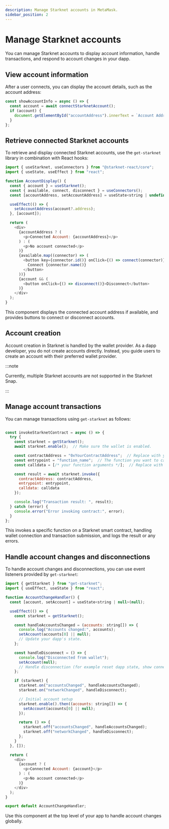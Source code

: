 ```yaml
---
description: Manage Starknet accounts in MetaMask.
sidebar_position: 2
---
```


# Manage Starknet accounts

You can manage Starknet accounts to display account information, handle transactions, and respond to account changes in your dapp. 

## View account information

After a user connects, you can display the account details, such as the account address: 

```javascript
const showAccountInfo = async () => {
  const account = await connectStarknetAccount();
  if (account) {
    document.getElementById("accountAddress").innerText = `Account Address: ${account}`;
  }
};
```

## Retrieve connected Starknet accounts

To retrieve and display connected Starknet accounts, use the `get-starknet` library in combination with React hooks:

```javascript
import { useStarknet, useConnectors } from "@starknet-react/core";
import { useState, useEffect } from "react";

function AccountDisplay() {
  const { account } = useStarknet();
  const { available, connect, disconnect } = useConnectors();
  const [accountAddress, setAccountAddress] = useState<string | undefined>();

  useEffect(() => {
    setAccountAddress(account?.address);
  }, [account]);

  return (
    <div>
      {accountAddress ? (
        <p>Connected Account: {accountAddress}</p>
      ) : (
        <p>No account connected</p>
      )}
      {available.map((connector) => (
        <button key={connector.id()} onClick={() => connect(connector)}>
          Connect {connector.name()}
        </button>
      ))}
      {account && (
        <button onClick={() => disconnect()}>Disconnect</button>
      )}
    </div>
  );
}
```

This component displays the connected account address if available, and provides buttons to connect or disconnect accounts.

## Account creation

Account creation in Starknet is handled by the wallet provider. As a dapp developer, you do not create accounts directly. Instead, you guide users to create an account with their preferred wallet provider.

:::note

Currently, multiple Starknet accounts are not supported in the Starknet Snap.

:::

## Manage account transactions

You can manage transactions using `get-starknet` as follows:

```javascript

const invokeStarknetContract = async () => {
  try {
    const starknet = getStarknet();
    await starknet.enable();  // Make sure the wallet is enabled.

    const contractAddress = "0xYourContractAddress";  // Replace with your contract address.
    const entrypoint = "function_name";  // The function you want to call.
    const calldata = [/* your function arguments */];  // Replace with calldata

    const result = await starknet.invoke({
      contractAddress: contractAddress,
      entrypoint: entrypoint,
      calldata: calldata
    });

    console.log("Transaction result: ", result);
  } catch (error) {
    console.error("Error invoking contract:", error);
  }
};
```
This invokes a specific function on a Starknet smart contract, handling wallet connection and transaction submission, and logs the result or any errors.


## Handle account changes and disconnections

To handle account changes and disconnections, you can use event listeners provided by `get-starknet`:

```javascript
import { getStarknet } from "get-starknet";
import { useEffect, useState } from "react";

function AccountChangeHandler() {
  const [account, setAccount] = useState<string | null>(null);

  useEffect(() => {
    const starknet = getStarknet();

    const handleAccountsChanged = (accounts: string[]) => {
      console.log("Accounts changed:", accounts);
      setAccount(accounts[0] || null);
      // Update your dapp's state.
    };

    const handleDisconnect = () => {
      console.log("Disconnected from wallet");
      setAccount(null);
      // Handle disconnection (for example reset dapp state, show connect button).
    };

    if (starknet) {
      starknet.on("accountsChanged", handleAccountsChanged);
      starknet.on("networkChanged", handleDisconnect);

      // Initial account setup
      starknet.enable().then((accounts: string[]) => {
        setAccount(accounts[0] || null);
      });

      return () => {
        starknet.off("accountsChanged", handleAccountsChanged);
        starknet.off("networkChanged", handleDisconnect);
      };
    }
  }, []);

  return (
    <div>
      {account ? (
        <p>Connected Account: {account}</p>
      ) : (
        <p>No account connected</p>
      )}
    </div>
  );
}

export default AccountChangeHandler;
```

Use this component at the top level of your app to handle account changes globally.
